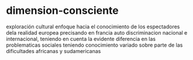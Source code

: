 # dimension-consciente
exploración cultural 
enfoque hacia el conocimiento de los espectadores dela realidad europea precisando en francia auto discriminacion nacional e internacional, teniendo en cuenta la evidente diferencia en las problematicas sociales teniendo conocimiento variado sobre parte de las dificultades africanas y sudamericanas 

